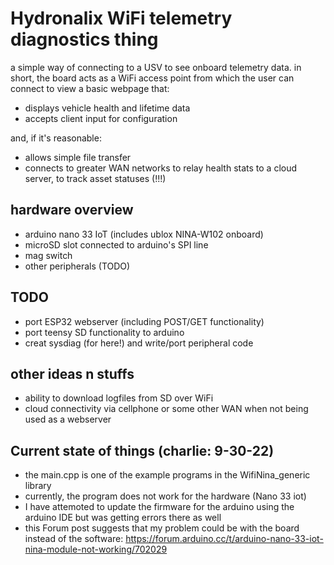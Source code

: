 # Hydronalix WiFi telemetry diagnostics thing

a simple way of connecting to a USV to see onboard telemetry data. in short, the board acts as a WiFi access point from which the user can connect to view a basic webpage that:   
* displays vehicle health and lifetime data    
* accepts client input for configuration   

and, if it's reasonable:   

* allows simple file transfer   
* connects to greater WAN networks to relay health stats to a cloud server, to track asset statuses (!!!)

## hardware overview

* arduino nano 33 IoT (includes ublox NINA-W102 onboard)  
* microSD slot connected to arduino's SPI line  
* mag switch  
* other peripherals (TODO)  

## TODO
* port ESP32 webserver (including POST/GET functionality)
* port teensy SD functionality to arduino   
* creat sysdiag (for here!) and write/port peripheral code   

## other ideas n stuffs
* ability to download logfiles from SD over WiFi  
* cloud connectivity via cellphone or some other WAN when not being used as a webserver       

## Current state of things (charlie: 9-30-22)
* the main.cpp is one of the example programs in the WifiNina_generic library 
* currently, the program does not work for the hardware (Nano 33 iot)
* I have attemoted to update the firmware for the arduino using the arduino IDE but was getting errors there as well
* this Forum post suggests that my problem could be with the board instead of the software: https://forum.arduino.cc/t/arduino-nano-33-iot-nina-module-not-working/702029